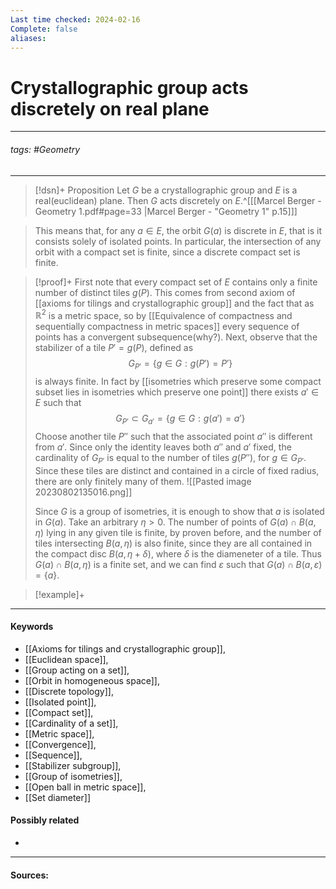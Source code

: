```yaml
---
Last time checked: 2024-02-16
Complete: false
aliases:
---
```

# Crystallographic group acts discretely on real plane
***
###### tags: #Geometry 
***
>[!dsn]+ Proposition
>Let $G$ be a crystallographic group and $E$ is a real(euclidean) plane. Then $G$ acts discretely on $E$.^[[[Marcel Berger - Geometry 1.pdf#page=33 |Marcel Berger - "Geometry 1" p.15]]]

>This means that, for any $a\in E$, the orbit $G(a)$ is discrete in $E$, that is it consists solely of isolated points. In particular, the intersection of any orbit with a compact set is finite, since a discrete compact set is finite.

>[!proof]+
>First note that every compact set of $E$ contains only a finite number of distinct tiles $g(P)$. This comes from second axiom of [[axioms for tilings and crystallographic group]] and the fact that as $\mathbb{R}^{2}$ is a metric space, so by [[Equivalence of compactness and sequentially compactness in metric spaces]] every sequence of points has a convergent subsequence(why?).
>Next, observe that the stabilizer of a tile $P'=g(P)$, defined as 
>$$G_{P'}=\{g\in G:g(P')=P'\}$$
>is always finite. In fact by [[isometries which preserve some compact subset lies in isometries which preserve one point]] there exists $a'\in E$ such that 
>$$G_{P'}\subset G_{a'}=\{g\in G:g(a')=a'\}$$
>Choose another tile $P''$ such that the associated point $a''$ is different from $a'$. Since only the identity leaves both $a''$ and $a'$ fixed, the cardinality of $G_{P'}$ is equal to the number of tiles $g(P'')$, for $g\in G_{P'}$. Since these tiles are distinct and contained in a circle of fixed radius, there are only finitely many of them.
>![[Pasted image 20230802135016.png]]
>
>Since $G$ is a group of isometries, it is enough to show that $a$ is isolated in $G(a)$. Take an arbitrary $\eta>0$. The number of points of $G(a)\cap B(a,\eta)$ lying in any given tile is finite, by proven before, and the number of tiles intersecting $B(a,\eta)$ is also finite, since they are all contained in the compact disc $B(a,\eta+\delta)$, where $\delta$ is the diameneter of a tile. Thus $G(a)\cap B(a,\eta)$ is a finite set, and we can find $\varepsilon$ such that $G(a)\cap B(a,\varepsilon)=\{a\}$.

>[!example]+ 
>
***
#### Keywords
- [[Axioms for tilings and crystallographic group]],
- [[Euclidean space]],
- [[Group acting on a set]],
- [[Orbit in homogeneous space]],
- [[Discrete topology]],
- [[Isolated point]],
- [[Compact set]],
- [[Cardinality of a set]],
- [[Metric space]],
- [[Convergence]],
- [[Sequence]],
- [[Stabilizer subgroup]],
- [[Group of isometries]],
- [[Open ball in metric space]],
- [[Set diameter]]
#### Possibly related
- 
***
#### Sources: